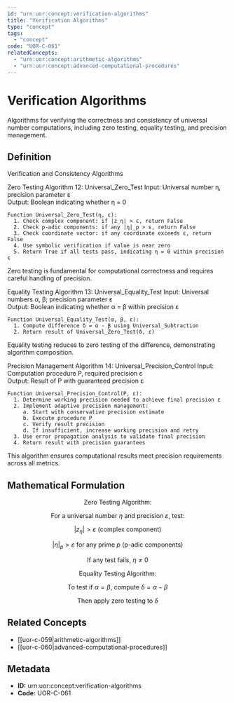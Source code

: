 ```yaml
---
id: "urn:uor:concept:verification-algorithms"
title: "Verification Algorithms"
type: "concept"
tags:
  - "concept"
code: "UOR-C-061"
relatedConcepts:
  - "urn:uor:concept:arithmetic-algorithms"
  - "urn:uor:concept:advanced-computational-procedures"
---
```


# Verification Algorithms

Algorithms for verifying the correctness and consistency of universal number computations, including zero testing, equality testing, and precision management.

## Definition

Verification and Consistency Algorithms

Zero Testing
Algorithm 12: Universal_Zero_Test
Input: Universal number η, precision parameter ε  
Output: Boolean indicating whether η = 0

```
Function Universal_Zero_Test(η, ε):
  1. Check complex component: if |z_η| > ε, return False
  2. Check p-adic components: if any |η|_p > ε, return False
  3. Check coordinate vector: if any coordinate exceeds ε, return False
  4. Use symbolic verification if value is near zero
  5. Return True if all tests pass, indicating η = 0 within precision ε
```

Zero testing is fundamental for computational correctness and requires careful handling of precision.

Equality Testing
Algorithm 13: Universal_Equality_Test
Input: Universal numbers α, β; precision parameter ε  
Output: Boolean indicating whether α = β within precision ε

```
Function Universal_Equality_Test(α, β, ε):
  1. Compute difference δ = α - β using Universal_Subtraction
  2. Return result of Universal_Zero_Test(δ, ε)
```

Equality testing reduces to zero testing of the difference, demonstrating algorithm composition.

Precision Management
Algorithm 14: Universal_Precision_Control
Input: Computation procedure P, required precision ε  
Output: Result of P with guaranteed precision ε

```
Function Universal_Precision_Control(P, ε):
  1. Determine working precision needed to achieve final precision ε
  2. Implement adaptive precision management:
     a. Start with conservative precision estimate
     b. Execute procedure P
     c. Verify result precision
     d. If insufficient, increase working precision and retry
  3. Use error propagation analysis to validate final precision
  4. Return result with precision guarantees
```

This algorithm ensures computational results meet precision requirements across all metrics.

## Mathematical Formulation

$$
\text{Zero Testing Algorithm:}
$$

$$
\text{For a universal number } \eta \text{ and precision } \varepsilon \text{, test:}
$$

$$
|z_{\eta}| > \varepsilon \text{ (complex component)}
$$

$$
|\eta|_p > \varepsilon \text{ for any prime } p \text{ (p-adic components)}
$$

$$
\text{If any test fails, } \eta \neq 0
$$

$$
\text{Equality Testing Algorithm:}
$$

$$
\text{To test if } \alpha = \beta \text{, compute } \delta = \alpha - \beta
$$

$$
\text{Then apply zero testing to } \delta
$$

## Related Concepts

- [[uor-c-059|arithmetic-algorithms]]
- [[uor-c-060|advanced-computational-procedures]]

## Metadata

- **ID:** urn:uor:concept:verification-algorithms
- **Code:** UOR-C-061
